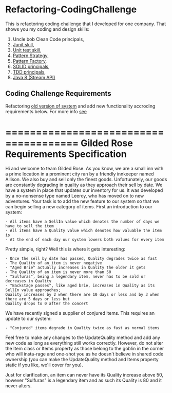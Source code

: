# Refactoring-CodingChallenge

This is refactoring coding challenge that I developed for one company. 
That shows you my coding and design skills:

1. Uncle bob Clean Code principals,
2. [Junit skill](https://github.com/Vedenin/Refactoring-CodingChallenge/tree/master/src/test/java/com/github/vedenin/gildedrose),
3. [Unit test skill](https://github.com/Vedenin/Refactoring-CodingChallenge/tree/master/src/test/java/com/github/vedenin/gildedrose),
4. [Pattern Strategy](https://github.com/Vedenin/Refactoring-CodingChallenge/tree/master/src/main/java/com/github/vedenin/gildedrose/strategies),
5. [Pattern Factory](https://github.com/Vedenin/Refactoring-CodingChallenge/tree/master/src/main/java/com/github/vedenin/gildedrose/factories),
6. [SOLID principals](https://github.com/Vedenin/Refactoring-CodingChallenge/tree/master/src/main/java/com/github/vedenin/gildedrose),
7. [TDD principals](https://github.com/Vedenin/Refactoring-CodingChallenge/tree/master/src/test/java/com/github/vedenin/gildedrose),
8. [Java 8 (Stream API)](https://github.com/Vedenin/Refactoring-CodingChallenge/blob/master/src/main/java/com/github/vedenin/gildedrose/GildedRose.java)


## Coding Challenge Requirements

Refactoring [old version of system](https://github.com/Vedenin/Refactoring-CodingChallenge/blob/master/src/main/java/com/github/vedenin/gildedrose/oldversion/GildedRoseOld.java) and add new functionality accroding requirements below. For more info [see](https://github.com/NotMyself/GildedRose)


======================================
Gilded Rose Requirements Specification
======================================

Hi and welcome to team Gilded Rose. As you know, we are a small inn with a prime location in a
prominent city ran by a friendly innkeeper named Allison. We also buy and sell only the finest goods.
Unfortunately, our goods are constantly degrading in quality as they approach their sell by date. We
have a system in place that updates our inventory for us. It was developed by a no-nonsense type named
Leeroy, who has moved on to new adventures. Your task is to add the new feature to our system so that
we can begin selling a new category of items. First an introduction to our system:

	- All items have a SellIn value which denotes the number of days we have to sell the item
	- All items have a Quality value which denotes how valuable the item is
	- At the end of each day our system lowers both values for every item

Pretty simple, right? Well this is where it gets interesting:

	- Once the sell by date has passed, Quality degrades twice as fast
	- The Quality of an item is never negative
	- "Aged Brie" actually increases in Quality the older it gets
	- The Quality of an item is never more than 50
	- "Sulfuras", being a legendary item, never has to be sold or decreases in Quality
	- "Backstage passes", like aged brie, increases in Quality as its SellIn value approaches;
	Quality increases by 2 when there are 10 days or less and by 3 when there are 5 days or less but
	Quality drops to 0 after the concert

We have recently signed a supplier of conjured items. This requires an update to our system:

	- "Conjured" items degrade in Quality twice as fast as normal items

Feel free to make any changes to the UpdateQuality method and add any new code as long as everything
still works correctly. However, do not alter the Item class or Items property as those belong to the
goblin in the corner who will insta-rage and one-shot you as he doesn't believe in shared code
ownership (you can make the UpdateQuality method and Items property static if you like, we'll cover
for you).

Just for clarification, an item can never have its Quality increase above 50, however "Sulfuras" is a
legendary item and as such its Quality is 80 and it never alters.



